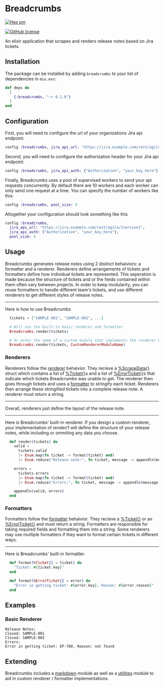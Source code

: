 # Breadcrumbs

[![Hex pm](http://img.shields.io/hexpm/v/breadcrumbs.svg?style=flat)](https://hex.pm/packages/breadcrumbs)

[![GitHub license](https://img.shields.io/github/license/azohra/Breadcrumbs.svg)](https://github.com/azohra/Breadcrumbs/blob/master/LICENSE.md)

An elixir application that scrapes and renders release notes based on Jira tickets.

## Installation

The package can be installed by adding `breadcrumbs` to your list of dependencies in `mix.exs`:

```elixir
def deps do
  [
    {:breadcrumbs, "~> 0.1.0"}
  ]
end
```

## Configuration

First, you will need to configure the url of your organizations Jira api endpoint:

```elixir
config :breadcrumbs, jira_api_url: "https://jira.example.com/rest/agile/{version}"
```

Second, you will need to configure the authorization header for your Jira api endpoint:

```Elixir
config :breadcrumbs, jira_api_auth: {"Authorization", "your_key_here"}
```

Finally, Breadcrumbs uses a pool of supervised workers to send your api requests concurrently.
By default there are 10 workers and each worker can only send one request at a time.
You can specify the number of workers like this:

```elixir
config :breadcrumbs, pool_size: 4
```

Altogether your configuration should look something like this

```elixir
config :breadcrumbs,
  jira_api_url: "https://jira.example.com/rest/agile/{version}",
  jira_api_auth: {"Authorization", "your_key_here"},
  pool_size: 4
```

## Usage

Breadcrumbs generates release notes using 2 distinct behaiviors: a formatter and a renderer. Renderers define arrangements
of tickets and formatters define how individual tickets are represented. This seperation is made because the structure of tickets and or
the fields contained within them often vary between projects. In order to keep modularity, you can reuse formatters to handle
different team's tickets, and use different renderers to get different styles of release notes.

---

Here is how to use Breadcrumbs


```elixir
  tickets = ["SAMPLE-001", "SAMPLE-002", ...]

  # Will use the built-in basic renderer and formatter
  Breadcrumbs.render(tickets)

  # Or enter the name of a custom module that implements the renderer behaivior
  Breadcrumbs.render(tickets, CustomRendererModuleName)
```

### Renderers

Renderers follow the [renderer](lib/breadcrumbs/schema/renderer_spec.ex) behaivior. They recieve a 
[%ScrapeData{}](lib/breadcrumbs/schema/scrape_data.ex) struct which contains a list of [%Ticket{}](lib/breadcrumbs/schema/ticket.ex)s
and a list of [%ErrorTicket{}](lib/breadcrumbs/schema/ticket.ex)s that indicate which tickets Breadcrumbs was unable to get.
The renderer then goes through tickets and uses a [formatter](lib/breadcrumbs/schema/formatter_spec.ex) to stringify each ticket. 
Renderers then arrange these stringified tickets into a complete release note. A renderer must return a string.

---

Overall, renderers just define the layout of the release note.

--- 

Here is Breadcrumbs' built-in renderer. If you design a custom renderer, your implementation of 
render/1 will define the structure of your release notes, while including or ommiting any data you choose.  

```elixir
  def render(tickets) do
    valid =
      tickets.valid
      |> Enum.map(fn ticket -> format(ticket) end)
      |> Enum.reduce("Release note:", fn ticket, message -> appendln(message, ticket) end)

    errors =
      tickets.errors
      |> Enum.map(fn ticket -> format(ticket) end)
      |> Enum.reduce("Errors:", fn ticket, message -> appendln(message, ticket) end)

    appendln(valid, errors)
  end
```

### Formatters

Formatters follow the [formatter](lib/breadcrumbs/schema/formatter_spec.ex) behaivior. They recieve a [%Ticket{}](lib/breadcrumbs/schema/ticket.ex) 
or an [%ErrorTicket{}](lib/breadcrumbs/schema/error_ticket.ex) and must return a string. Formatters are responsible for taking required fields 
and formatting them into a string. Some renderers may use multiple formatters if they want to format certain tickets in different 
ways.

---

Here is Breadcrumbs' built-in formatter.

```elixir
  def format(%Ticket{} = ticket) do
    "Ticket: #{ticket.key}"
  end

  def format(%ErrorTicket{} = error) do
    "Error in getting ticket: #{error.key}, Reason: #{error.reason}"
  end
```

## Examples

### Basic Renderer

```
Release Notes:
Closed: SAMPLE-001
Closed: SAMPLE-002
Errors:
Error in getting ticket: EP-780, Reason: not found
```

## Extending

Breadcrumbs includes a [markdown](lib/breadcrumbs/engine/markdown.ex) module as well as a [utilities](lib/breadcrumbs/engine/utils.ex)
module to aid in custom renderer / formatter implementations.